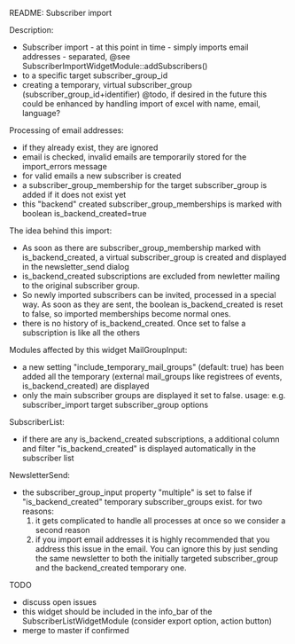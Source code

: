 README: Subscriber import

Description:
 - Subscriber import - at this point in time - simply imports email addresses - separated, @see SubscriberImportWidgetModule::addSubscribers()
 - to a specific target subscriber_group_id
 - creating a temporary, virtual subscriber_group (subscriber_group_id+identifier)
@todo, if desired in the future this could be enhanced by handling import of excel with name, email, language?

Processing of email addresses:
 - if they already exist, they are ignored
 - email is checked, invalid emails are temporarily stored for the import_errors message
 - for valid emails a new subscriber is created
 - a subscriber_group_membership for the target subscriber_group is added if it does not exist yet
 - this "backend" created subscriber_group_memberships is marked with boolean is_backend_created=true

The idea behind this import:
 - As soon as there are subscriber_group_membership marked with is_backend_created, a virtual subscriber_group is created and displayed in the newsletter_send dialog
 - is_backend_created subscriptions are excluded from newletter mailing to the original subscriber group.
 - So newly imported subscribers can be invited, processed in a special way. As soon as they are sent, the boolean is_backend_created is reset to false, so imported memberships become normal ones.
 - there is no history of is_backend_created. Once set to false a subscription is like all the others

Modules affected by this widget
MailGroupInput:
 - a new setting "include_temporary_mail_groups" (default: true) has been added
	all the temporary (external mail_groups like registrees of events, is_backend_created) are displayed
 - only the main subscriber groups are displayed it set to false. usage: e.g. subscriber_import target subscriber_group options

SubscriberList:
 - if there are any is_backend_created subscriptions, a additional column and filter "is_backend_created" is displayed automatically in the subscriber list

NewsletterSend:
 - the subscriber_group_input property "multiple" is set to false if "is_backend_created" temporary subscriber_groups exist.
	for two reasons: 
	1. it gets complicated to handle all processes at once so we consider a second reason
	2. if you import email addresses it is highly recommended that you address this issue in the email. You can ignore this by just sending the same newsletter to both the initially targeted subscriber_group and the backend_created temporary one.

TODO
 - discuss open issues
 - this widget should be included in the info_bar of the SubscriberListWidgetModule (consider export option, action button)
 - merge to master if confirmed